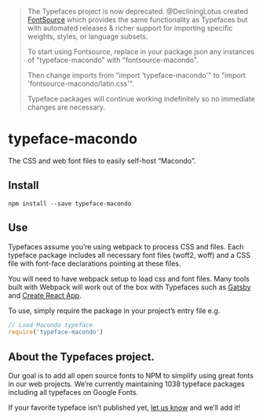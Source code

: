 >The Typefaces project is now deprecated. @DecliningLotus created
[FontSource](https://github.com/fontsource/fontsource) which provides the
same functionality as Typefaces but with automated releases & richer
support for importing specific weights, styles, or language subsets.
>
>To start using Fontsource, replace in your package.json any instances of
"typeface-macondo" with "fontsource-macondo".
>
> Then change imports from "import 'typeface-macondo'" to "import 'fontsource-macondo/latin.css'".
>
>Typeface packages will continue working indefinitely so no immediate
>changes are necessary.

# typeface-macondo

The CSS and web font files to easily self-host “Macondo”.

## Install

`npm install --save typeface-macondo`

## Use

Typefaces assume you’re using webpack to process CSS and files. Each typeface
package includes all necessary font files (woff2, woff) and a CSS file with
font-face declarations pointing at these files.

You will need to have webpack setup to load css and font files. Many tools built
with Webpack will work out of the box with Typefaces such as [Gatsby](https://github.com/gatsbyjs/gatsby)
and [Create React App](https://github.com/facebookincubator/create-react-app).

To use, simply require the package in your project’s entry file e.g.

```javascript
// Load Macondo typeface
require('typeface-macondo')
```

## About the Typefaces project.

Our goal is to add all open source fonts to NPM to simplify using great fonts in
our web projects. We’re currently maintaining 1038 typeface packages
including all typefaces on Google Fonts.

If your favorite typeface isn’t published yet, [let us know](https://github.com/KyleAMathews/typefaces)
and we’ll add it!
